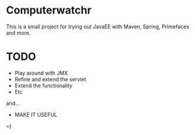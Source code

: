 Computerwatchr
==============

This is a small project for trying out JavaEE with Maven, Spring, Primefaces and more.


TODO
====

* Play around with JMX
* Refine and extend the servlet
* Extend the functionality
* Etc


and...
* MAKE IT USEFUL

=)
